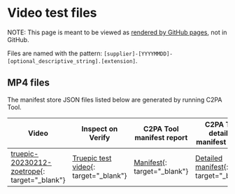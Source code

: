 # Video test files

NOTE: This page is meant to be viewed as [rendered by GitHub pages](https://spec.c2pa.org/public-testfiles/video/), not in GitHub.

Files are named with the pattern: `[supplier]-[YYYYMMDD]-[optional_descriptive_string].[extension]`. 

## MP4 files

The manifest store JSON files listed below are generated by running C2PA Tool.  

| Video | Inspect on Verify | C2PA Tool manifest report | C2PA Tool detailed manifest report |
|-------|-------------------|-----------------------|------------------------------------|
| [truepic-20230212-zoetrope](mp4/truepic-20230212-zoetrope.mp4){: target="_blank"} |[Truepic test video](https://contentcredentials.org/verify?source=https://spec.c2pa.org/public-testfiles/video/mp4/truepic-20230212-zoetrope.mp4){: target="_blank"} | [Manifest](/mp4/manifests/truepic-20230212-zoetrope/manifest_store.json){: target="_blank"}  | [Detailed manifest](mp4/manifests/truepic-20230212-zoetrope/detailed.json){: target="_blank"}  |